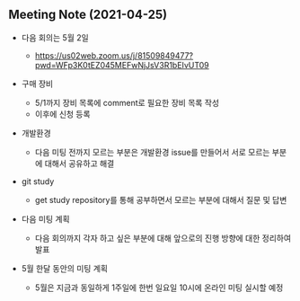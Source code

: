 ## Meeting Note (2021-04-25)

- 다음 회의는 5월 2일
  - https://us02web.zoom.us/j/81509849477?pwd=WFp3K0tEZ045MEFwNjJsV3R1bEIvUT09

- 구매 장비 
  - 5/1까지 장비 목록에 comment로 필요한 장비 목록 작성
  - 이후에 신청 등록
  
- 개발환경
  - 다음 미팅 전까지 모르는 부분은 개발환경 issue를 만들어서 서로 모르는 부분에 대해서 공유하고 해결

- git study
  - get study repository를 통해 공부하면서 모르는 부분에 대해서 질문 및 답변

- 다음 미팅 계획
  - 다음 회의까지 각자 하고 싶은 부분에 대해 앞으로의 진행 방향에 대한 정리하여 발표

- 5월 한달 동안의 미팅 계획
  - 5월은 지금과 동일하게 1주일에 한번 일요일 10시에 온라인 미팅 실시할 예정
